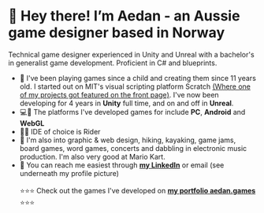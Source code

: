# 🦘 Hey there! I’m Aedan - an Aussie game designer based in Norway 
Technical game designer experienced in Unity and Unreal with a bachelor's in generalist game development. Proficient in C# and blueprints.
- 🐣 I've been playing games since a child and creating them since 11 years old. I started out on MIT's visual scripting platform Scratch [(Where one of my projects got featured on the front page)](https://scratch.mit.edu/projects/11436928/). I've now been developing for 4 years in **Unity** full time, and on and off in **Unreal**.
- 💻📲 The platforms I've developed games for include **PC**, **Android** and **WebGL**
- 👨‍💻 IDE of choice is Rider
- 🛶 I'm also into graphic & web design, hiking, kayaking, game jams, board games, word games, concerts and dabbling in electronic music production. I'm also very good at Mario Kart.
- 📨 You can reach me easiest through [**my LinkedIn**](www.linkedin.com/in/aedans) or email (see underneath my profile picture)
<br> <br>⭐⭐⭐ Check out the games I've developed on [**my portfolio aedan.games**](https://aedan.games) ⭐⭐⭐
